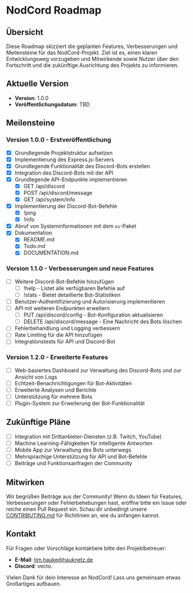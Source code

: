 # NodCord Roadmap

## Übersicht

Diese Roadmap skizziert die geplanten Features, Verbesserungen und Meilensteine für das NodCord-Projekt. Ziel ist es, einen klaren Entwicklungsweg vorzugeben und Mitwirkende sowie Nutzer über den Fortschritt und die zukünftige Ausrichtung des Projekts zu informieren.

## Aktuelle Version

- **Version**: 1.0.0
- **Veröffentlichungsdatum**: TBD

## Meilensteine

### Version 1.0.0 - Erstveröffentlichung

- [x] Grundlegende Projektstruktur aufsetzen
- [x] Implementierung des Express.js-Servers
- [x] Grundlegende Funktionalität des Discord-Bots erstellen
- [x] Integration des Discord-Bots mit der API
- [x] Grundlegende API-Endpunkte implementieren
  - [x] GET /api/discord
  - [x] POST /api/discord/message
  - [x] GET /api/system/info
- [x] Implementierung der Discord-Bot-Befehle
  - [x] !ping
  - [x] !info
- [x] Abruf von Systeminformationen mit dem `os`-Paket
- [x] Dokumentation
  - [x] README.md
  - [x] Todo.md
  - [x] DOCUMENTATION.md

### Version 1.1.0 - Verbesserungen und neue Features

- [ ] Weitere Discord-Bot-Befehle hinzufügen
  - [ ] !help - Listet alle verfügbaren Befehle auf
  - [ ] !stats - Bietet detaillierte Bot-Statistiken
- [ ] Benutzer-Authentifizierung und Autorisierung implementieren
- [ ] API mit weiteren Endpunkten erweitern
  - [ ] PUT /api/discord/config - Bot-Konfiguration aktualisieren
  - [ ] DELETE /api/discord/message - Eine Nachricht des Bots löschen
- [ ] Fehlerbehandlung und Logging verbessern
- [ ] Rate Limiting für die API hinzufügen
- [ ] Integrationstests für API und Discord-Bot

### Version 1.2.0 - Erweiterte Features

- [ ] Web-basiertes Dashboard zur Verwaltung des Discord-Bots und zur Ansicht von Logs
- [ ] Echtzeit-Benachrichtigungen für Bot-Aktivitäten
- [ ] Erweiterte Analysen und Berichte
- [ ] Unterstützung für mehrere Bots
- [ ] Plugin-System zur Erweiterung der Bot-Funktionalität

## Zukünftige Pläne

- [ ] Integration mit Drittanbieter-Diensten (z.B. Twitch, YouTube)
- [ ] Machine Learning-Fähigkeiten für intelligente Antworten
- [ ] Mobile App zur Verwaltung des Bots unterwegs
- [ ] Mehrsprachige Unterstützung für API und Bot-Befehle
- [ ] Beiträge und Funktionsanfragen der Community

## Mitwirken

Wir begrüßen Beiträge aus der Community! Wenn du Ideen für Features, Verbesserungen oder Fehlerbehebungen hast, eröffne bitte ein Issue oder reiche einen Pull Request ein. Schau dir unbedingt unsere [CONTRIBUTING.md](CONTRIBUTING.md) für Richtlinien an, wie du anfangen kannst.

## Kontakt

Für Fragen oder Vorschläge kontaktiere bitte den Projektbetreuer:

- **E-Mail**: tim.hauke@hauknetz.de
- **Discord**: vecto.

Vielen Dank für dein Interesse an NodCord! Lass uns gemeinsam etwas Großartiges aufbauen.